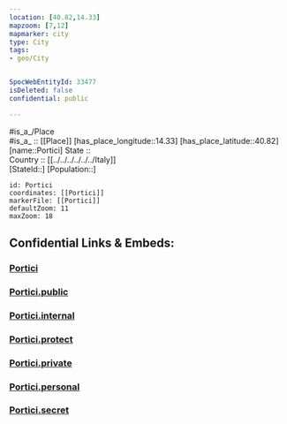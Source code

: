 ```yaml
---
location: [40.82,14.33] 
mapzoom: [7,12] 
mapmarker: city 
type: City
tags:
- geo/City


SpocWebEntityId: 33477
isDeleted: false
confidential: public

---
```

#is_a_/Place  
#is_a_ :: [[Place]] 
[has_place_longitude::14.33] 
[has_place_latitude::40.82] 
[name::Portici] 
State ::  
Country :: [[../../../../../../Italy]]  
[StateId::] 
[Population::] 



```leaflet
id: Portici
coordinates: [[Portici]] 
markerFile: [[Portici]] 
defaultZoom: 11 
maxZoom: 18
```


## Confidential Links & Embeds: 

### [Portici](/_Standards/Earth/Continent/Europe/Europe~South/Italy/regions~Italy/Campania/Napoli.Province/City/Portici.md) 

### [Portici.public](/_public/Earth/Continent/Europe/Europe~South/Italy/regions~Italy/Campania/Napoli.Province/City/Portici.public.md) 

### [Portici.internal](/_internal/Earth/Continent/Europe/Europe~South/Italy/regions~Italy/Campania/Napoli.Province/City/Portici.internal.md) 

### [Portici.protect](/_protect/Earth/Continent/Europe/Europe~South/Italy/regions~Italy/Campania/Napoli.Province/City/Portici.protect.md) 

### [Portici.private](/_private/Earth/Continent/Europe/Europe~South/Italy/regions~Italy/Campania/Napoli.Province/City/Portici.private.md) 

### [Portici.personal](/_personal/Earth/Continent/Europe/Europe~South/Italy/regions~Italy/Campania/Napoli.Province/City/Portici.personal.md) 

### [Portici.secret](/_secret/Earth/Continent/Europe/Europe~South/Italy/regions~Italy/Campania/Napoli.Province/City/Portici.secret.md)

